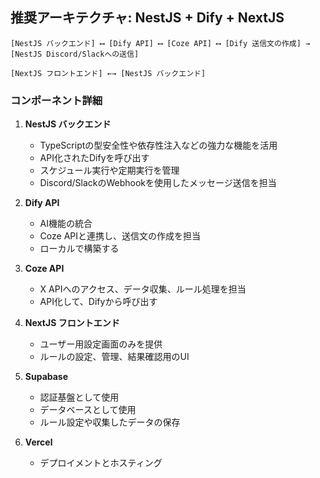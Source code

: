 
## 推奨アーキテクチャ: NestJS + Dify + NextJS

```
[NestJS バックエンド] ⟷ [Dify API] ⟷ [Coze API] ⟷ [Dify 送信文の作成] → [NestJS Discord/Slackへの送信]

[NextJS フロントエンド] ←→ [NestJS バックエンド]
```

### コンポーネント詳細

1. **NestJS バックエンド**
   - TypeScriptの型安全性や依存性注入などの強力な機能を活用
   - API化されたDifyを呼び出す
   - スケジュール実行や定期実行を管理
   - Discord/SlackのWebhookを使用したメッセージ送信を担当

2. **Dify API**
   - AI機能の統合
   - Coze APIと連携し、送信文の作成を担当
   - ローカルで構築する

3. **Coze API**
   - X APIへのアクセス、データ収集、ルール処理を担当
   - API化して、Difyから呼び出す

4. **NextJS フロントエンド**
   - ユーザー用設定画面のみを提供
   - ルールの設定、管理、結果確認用のUI

5. **Supabase**
   - 認証基盤として使用
   - データベースとして使用
   - ルール設定や収集したデータの保存

6. **Vercel**
   - デプロイメントとホスティング

